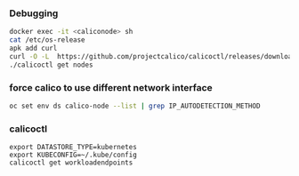 ### Debugging
```sh
docker exec -it <caliconode> sh
cat /etc/os-release
apk add curl
curl -O -L  https://github.com/projectcalico/calicoctl/releases/download/v3.5.1/calicoctl
./calicoctl get nodes
```

### force calico to use different network interface

```sh
oc set env ds calico-node --list | grep IP_AUTODETECTION_METHOD
```

### calicoctl
```
export DATASTORE_TYPE=kubernetes
export KUBECONFIG=~/.kube/config
calicoctl get workloadendpoints
```
